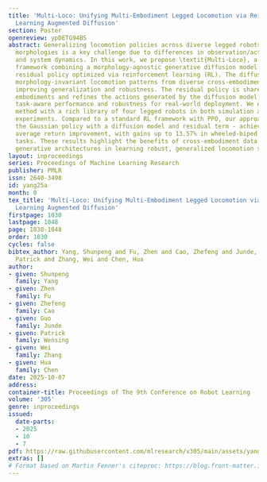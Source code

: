```yaml
---
title: 'Multi-Loco: Unifying Multi-Embodiment Legged Locomotion via Reinforcement
  Learning Augmented Diffusion'
section: Poster
openreview: ypDETG94BS
abstract: Generalizing locomotion policies across diverse legged robots with varying
  morphologies is a key challenge due to differences in observation/action dimensions
  and system dynamics. In this work, we propose \textit{Multi-Loco}, a novel unified
  framework combining a morphology-agnostic generative diffusion model with a lightweight
  residual policy optimized via reinforcement learning (RL). The diffusion model captures
  morphology-invariant locomotion patterns from diverse cross-embodiment datasets,
  improving generalization and robustness. The residual policy is shared across all
  embodiments and refines the actions generated by the diffusion model, enhancing
  task-aware performance and robustness for real-world deployment. We evaluated our
  method with a rich library of four legged robots in both simulation and real-world
  experiments. Compared to a standard RL framework with PPO, our approach - replacing
  the Gaussian policy with a diffusion model and residual term - achieves a 10.35%
  average return improvement, with gains up to 13.57% in wheeled-biped locomotion
  tasks. These results highlight the benefits of cross-embodiment data and composite
  generative architectures in learning robust, generalized locomotion skills.
layout: inproceedings
series: Proceedings of Machine Learning Research
publisher: PMLR
issn: 2640-3498
id: yang25a
month: 0
tex_title: 'Multi-Loco: Unifying Multi-Embodiment Legged Locomotion via Reinforcement
  Learning Augmented Diffusion'
firstpage: 1030
lastpage: 1048
page: 1030-1048
order: 1030
cycles: false
bibtex_author: Yang, Shunpeng and Fu, Zhen and Cao, Zhefeng and Junde, Guo and Wensing,
  Patrick and Zhang, Wei and Chen, Hua
author:
- given: Shunpeng
  family: Yang
- given: Zhen
  family: Fu
- given: Zhefeng
  family: Cao
- given: Guo
  family: Junde
- given: Patrick
  family: Wensing
- given: Wei
  family: Zhang
- given: Hua
  family: Chen
date: 2025-10-07
address:
container-title: Proceedings of The 9th Conference on Robot Learning
volume: '305'
genre: inproceedings
issued:
  date-parts:
  - 2025
  - 10
  - 7
pdf: https://raw.githubusercontent.com/mlresearch/v305/main/assets/yang25a/yang25a.pdf
extras: []
# Format based on Martin Fenner's citeproc: https://blog.front-matter.io/posts/citeproc-yaml-for-bibliographies/
---
```


